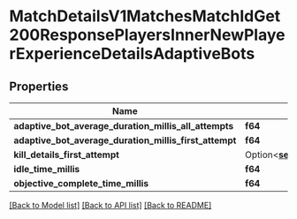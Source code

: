 # MatchDetailsV1MatchesMatchIdGet200ResponsePlayersInnerNewPlayerExperienceDetailsAdaptiveBots

## Properties

Name | Type | Description | Notes
------------ | ------------- | ------------- | -------------
**adaptive_bot_average_duration_millis_all_attempts** | **f64** |  | 
**adaptive_bot_average_duration_millis_first_attempt** | **f64** |  | 
**kill_details_first_attempt** | Option<[**serde_json::Value**](.md)> |  | 
**idle_time_millis** | **f64** |  | 
**objective_complete_time_millis** | **f64** |  | 

[[Back to Model list]](../README.md#documentation-for-models) [[Back to API list]](../README.md#documentation-for-api-endpoints) [[Back to README]](../README.md)


